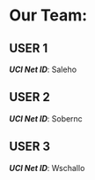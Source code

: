 # Our Team:


## USER 1
***UCI Net ID***: Saleho

## USER 2
***UCI Net ID***: Sobernc

## USER 3
***UCI Net ID***: Wschallo
